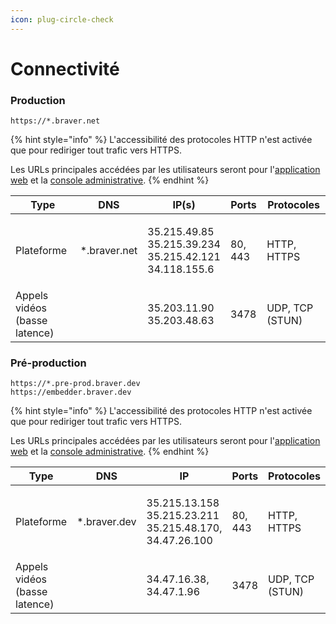 ```yaml
---
icon: plug-circle-check
---
```


# Connectivité

### Production

```url
https://*.braver.net
```

{% hint style="info" %}
L'accessibilité des protocoles HTTP n'est activée que pour rediriger tout trafic vers HTTPS.

Les URLs principales accédées par les utilisateurs seront pour l'[application web](https://app.braver.net) et la [console administrative](https://admin.braver.net).
{% endhint %}

| Type                          | DNS           | IP(s)                                                                 | Ports   | Protocoles      |
| ----------------------------- | ------------- | --------------------------------------------------------------------- | ------- | --------------- |
| Plateforme                    | \*.braver.net | <p>35.215.49.85<br>35.215.39.234<br>35.215.42.121<br>34.118.155.6</p> | 80, 443 | HTTP, HTTPS     |
| Appels vidéos (basse latence) |               | <p>35.203.11.90<br>35.203.48.63</p>                                   | 3478    | UDP, TCP (STUN) |

### Pré-production

```url
https://*.pre-prod.braver.dev
https://embedder.braver.dev
```

{% hint style="info" %}
L'accessibilité des protocoles HTTP n'est activée que pour rediriger tout trafic vers HTTPS.

Les URLs principales accédées par les utilisateurs seront pour l'[application web](https://app.pre-prod.braver.dev) et la [console administrative](https://admin.pre-prod.braver.dev).
{% endhint %}

| Type                          | DNS           | IP                                                                      | Ports   | Protocoles      |
| ----------------------------- | ------------- | ----------------------------------------------------------------------- | ------- | --------------- |
| Plateforme                    | \*.braver.dev | <p>35.215.13.158<br>35.215.23.211<br>35.215.48.170,<br>34.47.26.100</p> | 80, 443 | HTTP, HTTPS     |
| Appels vidéos (basse latence) |               | <p>34.47.16.38,<br>34.47.1.96</p>                                       | 3478    | UDP, TCP (STUN) |
